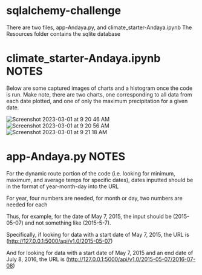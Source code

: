 # sqlalchemy-challenge

There are two files, app-Andaya.py, and climate_starter-Andaya.ipynb
The Resources folder contains the sqlite database

# climate_starter-Andaya.ipynb NOTES

Below are some captured images of charts and a histogram once the code is run.
Make note, there are two charts, one corresponding to all data from each date plotted, and one of only the maximum precipitation for a given date.


![Screenshot 2023-03-01 at 9 20 46 AM](https://user-images.githubusercontent.com/115322974/222214737-171dfc88-3ab4-40f1-9a5f-400a34481e54.png)
![Screenshot 2023-03-01 at 9 20 56 AM](https://user-images.githubusercontent.com/115322974/222214910-72a0b9fa-aa6d-40ef-9de9-ce133fa9fb8e.png)
![Screenshot 2023-03-01 at 9 21 18 AM](https://user-images.githubusercontent.com/115322974/222215115-45f62509-6888-4a92-beef-2b01e358e5ed.png)


# app-Andaya.py NOTES

For the dynamic route portion of the code (i.e. looking for minimum, maximum, and average temps for specific dates), dates inputted should be in the format of year-month-day into the URL


For year, four numbers are needed, for month or day, two numbers are needed for each


Thus, for example, for the date of May 7, 2015, the input should be (2015-05-07) and not something like (2015-5-7).


Specifically, if looking for data with a start date of May 7, 2015, the URL is (http://127.0.0.1:5000/api/v1.0/2015-05-07)

And for looking for data with a start date of May 7, 2015 and an end date of July 8, 2016, the URL is (http://127.0.0.1:5000/api/v1.0/2015-05-07/2016-07-08)
